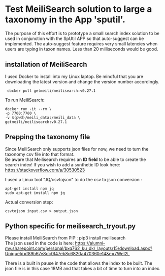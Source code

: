 # Test MeiliSearch solution to large a taxonomy in the App 'sputil'.

The purpose of this effort is to prototype a small search index solution to be used in conjunction with the SpUtil APP so that auto-suggest can be implemented. The auto-suggest feature requires very small latencies when users are typing in taxon names. Less than 20 milliseconds would be good.

## installation of MeiliSearch

I used Docker to install into my Linux laptop. Be mindful that you are downloading the latest version and change the version number accordingly.  

``` docker pull getmeili/meilisearch:v0.27.1```  

To run MeiliSearch:
```
docker run -it --rm \
-p 7700:7700 \
-v $(pwd)/meili_data:/meili_data \
getmeili/meilisearch:v0.27.1
```  


## Prepping the taxonomy file
Since MeiliSearch only supports json files for now, we need to turn the taxonomy csv file into that format.  
Be aware that Meilisearch requires an __ID field__ to be able to create the search index! If you wish to add a synthetic ID look here: https://stackoverflow.com/a/30530523
    
I used a Linux tool "JQ/csvtojson" to do the csv to json conversion :
```
apt-get install npm jq  
sudo apt-get install npm jq  
```  
Actual conversion step: 
```
csvtojson input.csv > output.json

```  


## Python specific for meilisearch_tryout.py  
Please install MeiliSearch from PIP : pip3 install meilisearch  
The json used in the code is here: https://alumni-my.sharepoint.com/personal/bxq762_ku_dk/_layouts/15/download.aspx?UniqueId=f89b67e8dc0f47eb8c6820a470360e14&e=7WeI2L  

There is a built in pause in the code that allows the index to be built. The json file is in this case 18MB and that takes a bit of time to turn into an index. 

